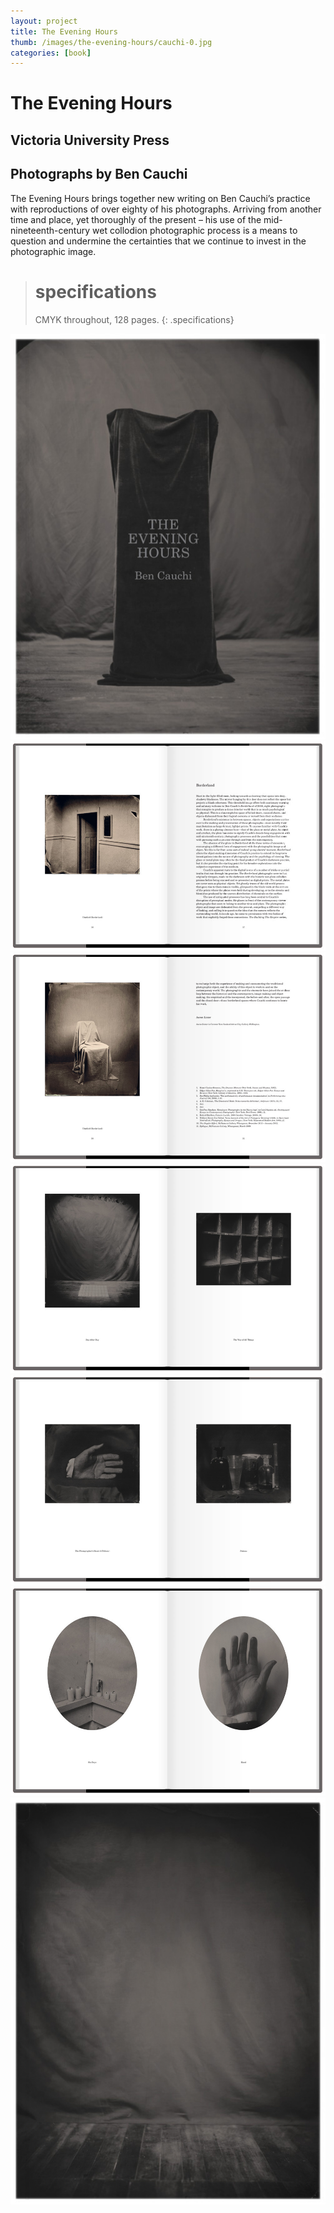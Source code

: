 ```yaml
---
layout: project
title: The Evening Hours
thumb: /images/the-evening-hours/cauchi-0.jpg
categories: [book]
---
```


# The Evening Hours

## Victoria University Press
## Photographs by Ben Cauchi

The Evening Hours brings together new writing on Ben Cauchi’s practice with reproductions of over eighty of his photographs. Arriving from another time and place, yet thoroughly of the present – his use of the mid-nineteenth-century wet collodion photographic process is a means to question and undermine the certainties that we continue to invest in the photographic image.

> # specifications
> CMYK throughout, 128 pages.
{: .specifications}

![](/images/the-evening-hours/cauchi-1.jpg)
![](/images/the-evening-hours/cauchi-2.jpg)
![](/images/the-evening-hours/cauchi-3.jpg)
![](/images/the-evening-hours/cauchi-4.jpg)
![](/images/the-evening-hours/cauchi-5.jpg)
![](/images/the-evening-hours/cauchi-6.jpg)
![](/images/the-evening-hours/cauchi-7.jpg)